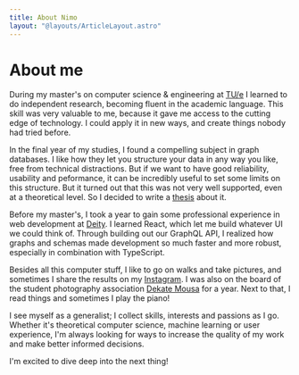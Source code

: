 ```yaml
---
title: About Nimo
layout: "@layouts/ArticleLayout.astro"
---
```


# About me

During my master's on computer science & engineering at [TU/e](https://tue.nl/) I learned to do independent research, becoming fluent in the academic language. This skill was very valuable to me, because it gave me access to the cutting edge of technology. I could apply it in new ways, and create things nobody had tried before.

In the final year of my studies, I found a compelling subject in graph databases. I like how they let you structure your data in any way you like, free from technical distractions. But if we want to have good reliability, usability and peformance, it can be incredibly useful to set some limits on this structure. But it turned out that this was not very well supported, even at a theoretical level. So I decided to write a [thesis](https://github.com/nimobeeren/thesis/raw/main/docs/thesis.pdf) about it.
      
Before my master's, I took a year to gain some professional experience in web development at [Deity](https://deity.io/). I learned React, which let me build whatever UI we could think of. Through building out our GraphQL API, I realized how graphs and schemas made development so much faster and more robust, especially in combination with TypeScript.
      
Besides all this computer stuff, I like to go on walks and take pictures, and sometimes I share the results on my [Instagram](https://instagram.com/nimobeeren/). I was also on the board of the student photography association [Dekate Mousa](https://dekatemousa.nl/) for a year. Next to that, I read things and sometimes I play the piano!
      
I see myself as a generalist; I collect skills, interests and passions as I go. Whether it's theoretical computer science, machine learning or user experience, I'm always looking for ways to increase the quality of my work and make better informed decisions.
      
I'm excited to dive deep into the next thing!
